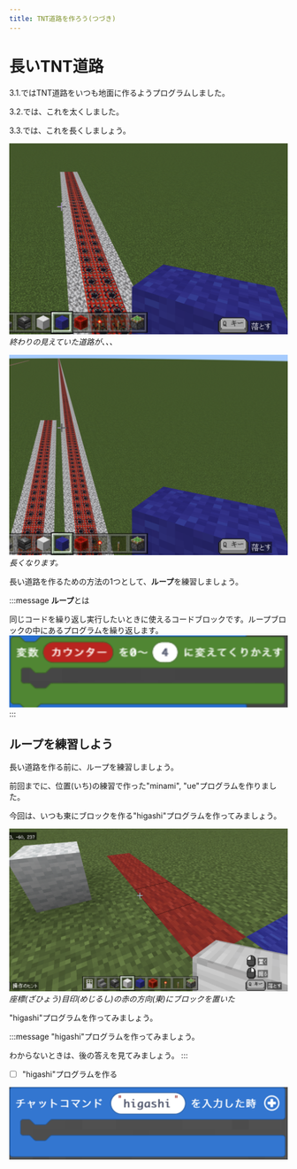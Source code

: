 ```yaml
---
title: TNT道路を作ろう(つづき)
---
```

# 長いTNT道路
3.1.ではTNT道路をいつも地面に作るようプログラムしました。

3.2.では、これを太くしました。

3.3.では、これを長くしましょう。

![](/images/section_3/2023-12-12-05-25-24.png)
*終わりの見えていた道路が、、、*

![](/images/section_3/2023-12-12-05-27-18.png)
*長くなります。*

長い道路を作るための方法の1つとして、**ループ**を練習しましょう。

:::message
**ループ**とは

同じコードを繰り返し実行したいときに使えるコードブロックです。ループブロックの中にあるプログラムを繰り返します。
![](/images/section_3/2023-12-12-05-41-35.png)
:::

## ループを練習しよう
長い道路を作る前に、ループを練習しましょう。

前回までに、位置(いち)の練習で作った"minami", "ue"プログラムを作りました。

今回は、いつも東にブロックを作る"higashi"プログラムを作ってみましょう。

![](/images/section_3/2023-12-13-06-30-25.png)
*座標(ざひょう)目印(めじるし)の赤の方向(東)にブロックを置いた*

"higashi"プログラムを作ってみましょう。

<!-- yattemiyo -->
:::message
"higashi"プログラムを作ってみましょう。

わからないときは、後の答えを見てみましょう。
:::

- [ ] "higashi"プログラムを作る

![](/images/section_3/2023-12-14-05-43-55.png)
